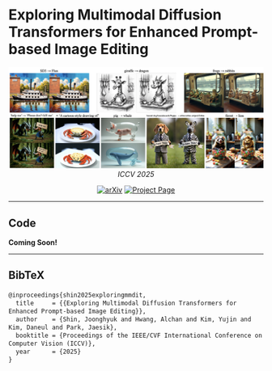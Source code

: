 # Exploring Multimodal Diffusion Transformers for Enhanced Prompt-based Image Editing

<p align="center">
  <img src="assets/teaser.png" alt="Teaser image" />
  <br/>
  <em>ICCV 2025</em>
</p>

<p align="center">
  <a href="https://arxiv.org/abs/2508.07519"><img src="https://img.shields.io/badge/arXiv-2508.07519-b31b1b" alt="arXiv"/></a>
  <a href="https://joonghyuk.com/exploring-mmdit-web/"><img src="https://img.shields.io/badge/Project%20Page-Exploring%20MM--DiT-blue" alt="Project Page"/></a>
</p>

---

## Code

**Coming Soon!**

---

## BibTeX

```
@inproceedings{shin2025exploringmmdit,
  title     = {{Exploring Multimodal Diffusion Transformers for Enhanced Prompt-based Image Editing}},
  author    = {Shin, Joonghyuk and Hwang, Alchan and Kim, Yujin and Kim, Daneul and Park, Jaesik},
  booktitle = {Proceedings of the IEEE/CVF International Conference on Computer Vision (ICCV)},
  year      = {2025}
}
```
